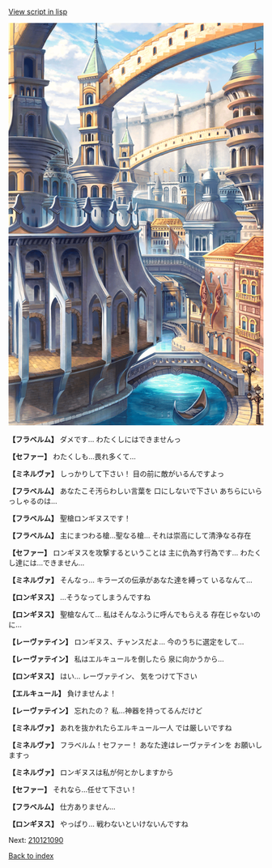 [View script in lisp](../scripts/210121083.txt)

![006_town2.png](../images/backgrounds/006_town2.png)

**【フラベルム】**
ダメです…
わたくしにはできませんっ

**【セファー】**
わたくしも…畏れ多くて…

**【ミネルヴァ】**
しっかりして下さい！
目の前に敵がいるんですよっ

**【フラベルム】**
あなたこそ汚らわしい言葉を
口にしないで下さい
あちらにいらっしゃるのは…

**【フラベルム】**
聖槍ロンギヌスです！

**【フラベルム】**
主にまつわる槍…聖なる槍…
それは崇高にして清浄なる存在

**【セファー】**
ロンギヌスを攻撃するということは
主に仇為す行為です…
わたくし達には…できません…

**【ミネルヴァ】**
そんなっ…
キラーズの伝承があなた達を縛って
いるなんて…

**【ロンギヌス】**
…そうなってしまうんですね

**【ロンギヌス】**
聖槍なんて…
私はそんなふうに呼んでもらえる
存在じゃないのに…

**【レーヴァテイン】**
ロンギヌス、チャンスだよ…
今のうちに選定をして…

**【レーヴァテイン】**
私はエルキュールを倒したら
泉に向かうから…

**【ロンギヌス】**
はい…
レーヴァテイン、
気をつけて下さい

**【エルキュール】**
負けませんよ！

**【レーヴァテイン】**
忘れたの？
私…神器を持ってるんだけど

**【ミネルヴァ】**
あれを抜かれたらエルキュール一人
では厳しいですね

**【ミネルヴァ】**
フラベルム！セファー！
あなた達はレーヴァテインを
お願いしますっ

**【ミネルヴァ】**
ロンギヌスは私が何とかしますから

**【セファー】**
それなら…任せて下さい！

**【フラベルム】**
仕方ありません…

**【ロンギヌス】**
やっぱり…
戦わないといけないんですね

Next: [210121090](210121090.md)

[Back to index](index.md)
